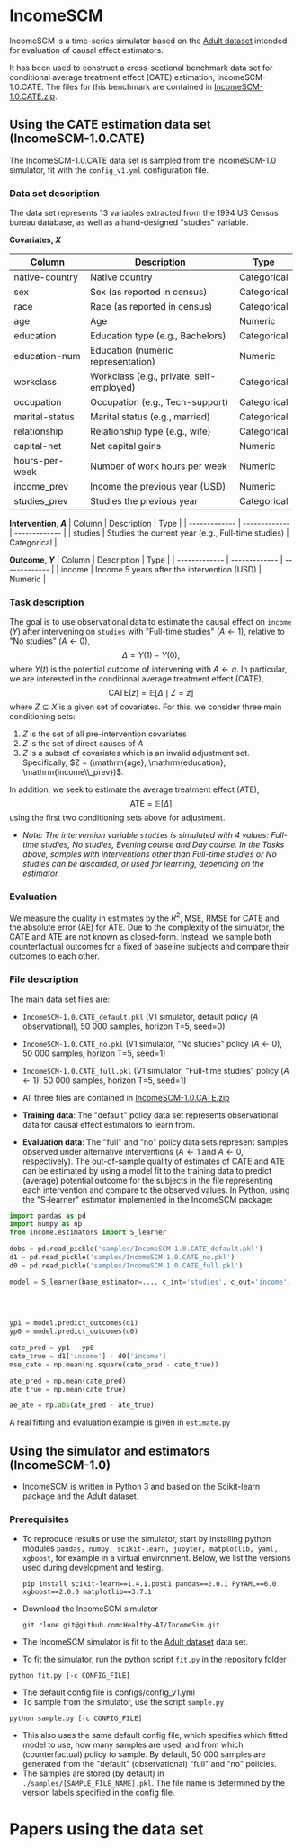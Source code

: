 # IncomeSCM

IncomeSCM is a time-series simulator based on the [Adult dataset](http://archive.ics.uci.edu/dataset/2/adult) intended for evaluation of causal effect estimators.

It has been used to construct a cross-sectional benchmark data set for conditional average treatment effect (CATE) estimation, IncomeSCM-1.0.CATE. The files for this benchmark are contained in [IncomeSCM-1.0.CATE.zip](samples/IncomeSCM-1.0.CATE.zip).

## Using the CATE estimation data set (IncomeSCM-1.0.CATE)

The IncomeSCM-1.0.CATE data set is sampled from the IncomeSCM-1.0 simulator, fit with the ```config_v1.yml``` configuration file.

### Data set description

The data set represents 13 variables extracted from the 1994 US Census bureau database, as well as a hand-designed "studies" variable. 

**Covariates, $X$**

| Column  | Description | Type |
| ------------- | ------------- | ------------- |
| native-country  | Native country  | Categorical |
| sex  | Sex (as reported in census) | Categorical |
| race  | Race (as reported in census)  | Categorical |
| age  | Age  | Numeric |
| education  | Education type (e.g., Bachelors)  | Categorical |
| education-num  | Education (numeric representation)  | Numeric |
| workclass  | Workclass (e.g., private, self-employed)  | Categorical |
| occupation  | Occupation (e.g., Tech-support)  | Categorical |
| marital-status  | Marital status (e.g., married)  | Categorical |
| relationship  | Relationship type (e.g., wife)  | Categorical |
| capital-net  | Net capital gains  | Numeric |
| hours-per-week  | Number of work hours per week | Numeric |
| income_prev  | Income the previous year (USD)  | Numeric |
| studies_prev  | Studies the previous year  | Categorical |

**Intervention, $A$**
| Column  | Description | Type |
| ------------- | ------------- | ------------- |
| studies  | Studies the current year (e.g., Full-time studies)  | Categorical |

**Outcome, $Y$**
| Column  | Description | Type |
| ------------- | ------------- | ------------- |
| income  | Income 5 years after the intervention (USD)   | Numeric |

### Task description

The goal is to use observational data to estimate the causal effect on ```income``` ($Y$) after intervening on ```studies``` with "Full-time studies" ($A \leftarrow 1$), relative to "No studies" ($A \leftarrow 0$),
$$\Delta = Y(1) - Y(0),$$
where $Y(t)$ is the potential outcome of intervening with $A\leftarrow a$. In particular, we are interested in the conditional average treatment effect (CATE),
$$\mathrm{CATE}(z) = \mathbb{E}[\Delta \mid Z=z]$$
where $Z \subseteq X$ is a given set of covariates. For this, we consider three main conditioning sets: 
1. $Z$ is the set of all pre-intervention covariates
2. $Z$ is the set of direct causes of $A$
3. $Z$ is a subset of covariates which is an invalid adjustment set. Specifically, $Z = (\mathrm{age}, \mathrm{education}, \mathrm{income\\_prev})$.

In addition, we seek to estimate the average treatment effect (ATE), $$\mathrm{ATE} = \mathbb{E}[\Delta]$$ using the first two conditioning sets above for adjustment. 

* *Note: The intervention variable ```studies``` is simulated with 4 values: Full-time studies, No studies, Evening course and Day course. In the Tasks above, samples with interventions other than Full-time studies or No studies can be discarded, or used for learning, depending on the estimator.*

### Evaluation

We measure the quality in estimates by the $R^2$, MSE, RMSE for CATE and the absolute error (AE) for ATE. Due to the complexity of the simulator, the CATE and ATE are not known as closed-form. 
Instead, we sample both counterfactual outcomes for a fixed of baseline subjects and compare their outcomes to each other. 

### File description

The main data set files are:
  * ```IncomeSCM-1.0.CATE_default.pkl``` (V1 simulator, default policy ($A$ observational), 50 000 samples, horizon T=5, seed=0)
  * ```IncomeSCM-1.0.CATE_no.pkl``` (V1 simulator, "No studies" policy ($A \leftarrow 0$), 50 000 samples, horizon T=5, seed=1)
  * ```IncomeSCM-1.0.CATE_full.pkl``` (V1 simulator, "Full-time studies" policy ($A \leftarrow 1$), 50 000 samples, horizon T=5, seed=1)
  * All three files are contained in [IncomeSCM-1.0.CATE.zip](samples/IncomeSCM-1.0.CATE.zip)

* **Training data**: The "default" policy data set represents observational data for causal effect estimators to learn from.
* **Evaluation data**: The "full" and "no" policy data sets represent samples observed under alternative interventions ($A \leftarrow 1$ and $A \leftarrow 0$, respectively).
  The out-of-sample quality of estimates of CATE and ATE can be estimated by using a model fit to the training data to predict (average) potential outcome for the subjects in the file representing each intervention and compare to the observed values. In Python, using the "S-learner" estimator implemented in the IncomeSCM package:
```python
import pandas as pd
import numpy as np
from income.estimators import S_learner

dobs = pd.read_pickle('samples/IncomeSCM-1.0.CATE_default.pkl')
d1 = pd.read_pickle('samples/IncomeSCM-1.0.CATE_no.pkl')
d0 = pd.read_pickle('samples/IncomeSCM-1.0.CATE_full.pkl')

model = S_learner(base_estimator=..., c_int='studies', c_out='income', c_adj=[...]).fit(dobs) # c_adj is the set of adjustment variables.
                                                                                              # base_estimator is any regression estimator. For the example to work
                                                                                              #   out of the box, it must handle categorical attributes in dobs[c_adj]
                                                                                              #   Alternatively, one-hot encoders can be used in e.g., a pipeline

yp1 = model.predict_outcomes(d1)
yp0 = model.predict_outcomes(d0)

cate_pred = yp1 - yp0
cate_true = d1['income'] - d0['income']
mse_cate = np.mean(np.square(cate_pred - cate_true))

ate_pred = np.mean(cate_pred)
ate_true = np.mean(cate_true)

ae_ate = np.abs(ate_pred - ate_true)
```
A real fitting and evaluation example is given in ```estimate.py```

## Using the simulator and estimators (IncomeSCM-1.0)

* IncomeSCM is written in Python 3 and based on the Scikit-learn package and the Adult dataset.
  
### Prerequisites

* To reproduce results or use the simulator, start by installing python modules ```pandas, numpy, scikit-learn, jupyter, matplotlib, yaml, xgboost```, for example in a virtual environment. Below, we list the versions used during development and testing. 
  ```
  pip install scikit-learn==1.4.1.post1 pandas==2.0.1 PyYAML==6.0 xgboost==2.0.0 matplotlib==3.7.1
  ```
* Download the IncomeSCM simulator
  ```
  git clone git@github.com:Healthy-AI/IncomeSim.git
  ```

* The IncomeSCM simulator is fit to the [Adult dataset](http://archive.ics.uci.edu/dataset/2/adult) data set.
* To fit the simulator, run the python script ```fit.py``` in the repository folder
```
python fit.py [-c CONFIG_FILE]
```
* The default config file is configs/config_v1.yml
* To sample from the simulator, use the script ```sample.py```
```
python sample.py [-c CONFIG_FILE]
```
* This also uses the same default config file, which specifies which fitted model to use, how many samples are used, and from which (counterfactual) policy to sample. By default, 50 000 samples are generated from the "default" (observational) "full" and "no" policies.
* The samples are stored (by default) in ```./samples/[SAMPLE_FILE_NAME].pkl```. The file name is determined by the version labels specified in the config file.



# Papers using the data set 

<!--
# Lectures using the data set 

## DAT465 Lecture [2023]

If you want to follow along in the notebook during the demo lecture
1. Clone this repository
2. Install prerequisites

For example using a virtual environment: 
```bash
virtualenv dat465
source dat465/bin/activate
pip install pandas numpy scikit-learn jupyter matplotlib
```

The slides for the lecture can be found on Canvas.

### Coding in the demo

* Open [dat465_lecture_demo.ipynb](demos/dat465_lecture_demo.ipynb) in Jupyter in a Python environment with the prerequisites above
```bash
jupyter notebook   
```

## ProbAI 23 lecture [2023]

If you want to follow along in the notebook during the ProbAI lecture, you have two options: 
1. Clone this repository and open [probai_lecture_github.ipynb](demos/probai_lecture_github.ipynb) in Jupyter/Jupyter lab
2. Work in Colab from this [notebook](https://colab.research.google.com/drive/1jlEsSYcCDiqhamshxhkdQ703KKWaJHL9?usp=sharing)

The slides for the lecture can be found [here](demos/ProbAI_Causal_machine_learning.pdf).

**Installing prerequisites**

* IncomeSim is written in Python 3 and based on the Scikit-learn package and the Adult dataset. 
* Start by installing python modules ```pandas, numpy, scikit-learn, jupyter, requests, matplotlib```

**Preparing the data files** 

You don't need to do this if you use the ProbAI notebook, the notebook does this automatically!

* Download the [Adult dataset](http://archive.ics.uci.edu/dataset/2/adult)
* Create a folder ``` data/income ``` in the IncomeSim root folder
* Place the files ``` adult.data ```, ``` adult.names ``` and ``` adult.test ``` in ``` data/income ```

**Generating data**

* Run ``` python generate.py -n <number of samples> -T <length of horizon> ``` to fit the simulator and generate data
-->
